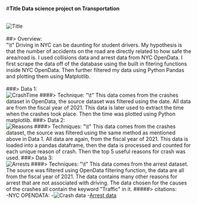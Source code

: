 #**Title Data science project on Transportation** <br> <br>

![Title](https://user-images.githubusercontent.com/62517289/145642733-3b6cf4fc-4420-449f-9de9-a2b076f03823.png) <br> <br>
##> Overview: <br>
"\t" Driving in NYC can be daunting for student drivers. My hypothesis is that the number of accidents on the road are directly related to how safe the area/road is. I used collisions data and arrest data from NYC OpenData. I first scrape the data off of the database using the built in fitering functions inside NYC OpenData. Then further filtered my data using Python Pandas and plotting them using Matplotlib. <br> <br> 
###> Data 1: <br>
![CrashTime](https://user-images.githubusercontent.com/62517289/145642762-f1cf899f-be82-402b-9419-bd09e0417010.png)
####> Technique: 
"\t" This data comes from the crashes dataset in OpenData, the source dataset was filtered using the date. All data are from the fiscal year of 2021. This data is later used to extract the time when the crashes took place. Then the time was plotted using Python matplotlib. 
###> Data 2: <br>
![Reasons](https://user-images.githubusercontent.com/62517289/145642755-66662ffa-ec91-4451-9f84-c9450f18f858.png)
####> Techniques: 
"\t" This data comes from the crashes dataset, the source was filtered using the same method as mentioned above in Data 1. All data are again, from the fiscal year of 2021. This data is loaded into a pandas dataframe, then the data is processed and counted for each unique reason of crash. Then the top 5 useful reasons for crash was used. 
###> Data 3: <br>
![Arrests](https://user-images.githubusercontent.com/62517289/145642766-e509e3d8-5e0b-49df-88b1-1836779cfc6a.png)
####> Techniques:
"\t" This data comes from the arrest dataset. The source was filtered using OpenData filtering function, the data are all from the fiscal year of 2021. The data contains many other reasons for arrest that are not associated with driving. The data chosen for the causes of the crashes all contain the keyword "Traffic" in it. 
#####> citations: <br>
-NYC OPENDATA:
-![Crash data](https://data.cityofnewyork.us/Public-Safety/Motor-Vehicle-Collisions-Crashes/h9gi-nx95/)
-[Arrest data](https://data.cityofnewyork.us/Public-Safety/NYPD-Arrest-Data-Year-to-Date-/uip8-fykc/)
